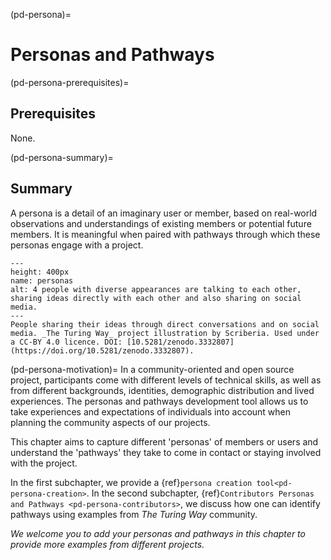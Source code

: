 (pd-persona)=
# Personas and Pathways

(pd-persona-prerequisites)=
## Prerequisites
None. 

(pd-persona-summary)=
## Summary
A persona is a detail of an imaginary user or member, based on real-world observations and understandings of existing members or potential future members.
It is meaningful when paired with pathways through which these personas engage with a project.

```{figure} ../figures/personas.png
---
height: 400px
name: personas
alt: 4 people with diverse appearances are talking to each other, sharing ideas directly with each other and also sharing on social media.
---
People sharing their ideas through direct conversations and on social media. _The Turing Way_ project illustration by Scriberia. Used under a CC-BY 4.0 licence. DOI: [10.5281/zenodo.3332807](https://doi.org/10.5281/zenodo.3332807).
```


(pd-persona-motivation)=
In a community-oriented and open source project, participants come with different levels of technical skills, as well as from different backgrounds, identities, demographic distribution and lived experiences.
The personas and pathways development tool allows us to take experiences and expectations of individuals into account when planning the community aspects of our projects.

This chapter aims to capture different 'personas' of members or users and understand the 'pathways' they take to come in contact or staying involved with the project.

In the first subchapter, we provide a {ref}`persona creation tool<pd-persona-creation>`.
In the second subchapter, {ref}`Contributors Personas and Pathways <pd-persona-contributors>`, we discuss how one can identify pathways using examples from _The Turing Way_ community.

*We welcome you to add your personas and pathways in this chapter to provide more examples from different projects.*

